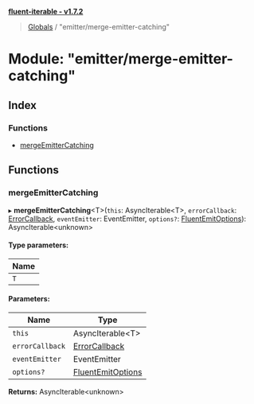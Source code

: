 **[fluent-iterable - v1.7.2](../README.md)**

> [Globals](../README.md) / "emitter/merge-emitter-catching"

# Module: "emitter/merge-emitter-catching"

## Index

### Functions

* [mergeEmitterCatching](_emitter_merge_emitter_catching_.md#mergeemittercatching)

## Functions

### mergeEmitterCatching

▸ **mergeEmitterCatching**\<T>(`this`: AsyncIterable\<T>, `errorCallback`: [ErrorCallback](../interfaces/_types_base_.errorcallback.md), `eventEmitter`: EventEmitter, `options?`: [FluentEmitOptions](../interfaces/_types_base_.fluentemitoptions.md)): AsyncIterable\<unknown>

#### Type parameters:

Name |
------ |
`T` |

#### Parameters:

Name | Type |
------ | ------ |
`this` | AsyncIterable\<T> |
`errorCallback` | [ErrorCallback](../interfaces/_types_base_.errorcallback.md) |
`eventEmitter` | EventEmitter |
`options?` | [FluentEmitOptions](../interfaces/_types_base_.fluentemitoptions.md) |

**Returns:** AsyncIterable\<unknown>
